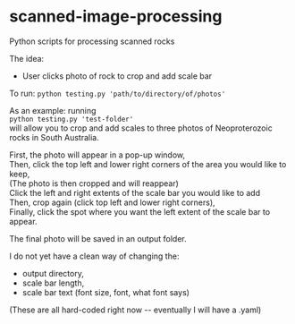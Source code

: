 # scanned-image-processing
Python scripts for processing scanned rocks

The idea:
- User clicks photo of rock to crop and add scale bar

To run:
```python testing.py 'path/to/directory/of/photos'```

As an example: running   
```python testing.py 'test-folder'```   
will allow you to crop and add scales to three photos of Neoproterozoic rocks in South Australia.  

First, the photo will appear in a pop-up window,  
Then, click the top left and lower right corners of the area you would like to keep,  
(The photo is then cropped and will reappear)  
Click the left and right extents of the scale bar you would like to add  
Then, crop again (click top left and lower right corners),  
Finally, click the spot where you want the left extent of the scale bar to appear.  

The final photo will be saved in an output folder.  


I do not yet have a clean way of changing the:
- output directory,
- scale bar length,
- scale bar text (font size, font, what font says)

(These are all hard-coded right now -- eventually I will have a .yaml)
